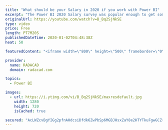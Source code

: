 ```yaml
---
title: "What should be your Salary in 2020 if you work with Power BI"
excerpt: "The Power BI 2020 Salary survey was popular enough to get some interesting results. In this post, I am sharing the result of that survey (which is filled by the public) as a Power BI report. The report gives you an overall idea of how much the minimum, maximum, and average salary should be based on geo-location"
originalUrl: https://youtube.com/watch?v=B_Bq2SjNkSE
type: video
price: Free
length: PT7M20S
publishedDateTime: 2020-01-02T04:48:38Z
heat: 50

featuredContent: "<iframe width=\"800\" height=\"500\" frameborder=\"0\" src=\"https://www.youtube.com/embed/B_Bq2SjNkSE\" allow=\"accelerometer; autoplay; encrypted-media; gyroscope; picture-in-picture\" allowfullscreen></iframe>"

provider:
  name: RADACAD
  domain: radacad.com

topics:
  - Power BI

images:
  - url: https://i.ytimg.com/vi/B_Bq2SjNkSE/maxresdefault.jpg
    width: 1280
    height: 720
    isCached: true

secured: "AcLWZcvBgYIGg2pfnAHdcsiDfdk6ZwPbSp6MGBJHsxZaY8e2HTYTkuFgwGCZ+qwmVl7SvBzxXaxGEUyPPYEFtv+nGvE+ERvdcp9+Q/TkPuYf/O2NzvIwgxZOBYt9jbuu1Kp8SDnhjd1H3bdEHfGZShae5lbMxAoseN7z5pblwcNjujDvKa22B9/zOob4YnbalveOb5iyLUQR5HtkclgiH7uLGcJGEvshS1grW4HzzCBWW7FRwdOqr2DP9t7Ir+Il9sS3EXq36kpYPsRIREV4D2cCmNFhFn/DWTCLFB9FMTP2Xjf/xiumFXMJrR4Airs5MJUSozPCtyocYJNQZYNCm8QLB5qD6HrFGoQuF2OuCi1chjz856zlSOidvOA3wk0IbCkU9yMXi0SYMicbIg9OQ0R58a9/ENeB3NpqpGYjSUg=;hQQFPbq78W/31wqMojir7Q=="
---
```


